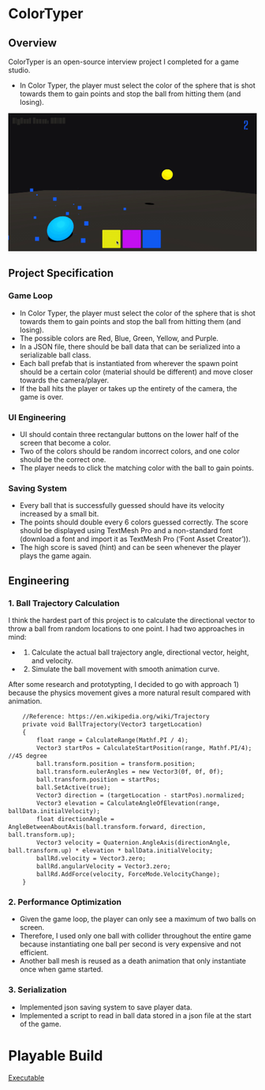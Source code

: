 # ColorTyper
## Overview
ColorTyper is an open-source interview project I completed for a game studio. 
- In Color Typer, the player must select the color of the sphere that is shot towards them to gain points and stop the ball from hitting them (and losing).

![](color.gif)

## Project Specification
### Game Loop
- In Color Typer, the player must select the color of the sphere that is shot towards them to gain points and stop the ball from hitting them (and losing). 
- The possible colors are Red, Blue, Green, Yellow, and Purple. 
- In a JSON file, there should be ball data that can be serialized into a serializable ball class. 
- Each ball prefab that is instantiated from wherever the spawn point should be a certain color (material should be different) and move closer towards the camera/player. 
- If the ball hits the player or takes up the entirety of the camera, the game is over.
### UI Engineering
- UI should contain three rectangular buttons on the lower half of the screen that become a color. 
- Two of the colors should be random incorrect colors, and one color should be the correct one. 
- The player needs to click the matching color with the ball to gain points.
### Saving System
- Every ball that is successfully guessed should have its velocity increased by a small bit.
- The points should double every 6 colors guessed correctly. The score should be displayed using TextMesh Pro and a non-standard font (download a font and import it as TextMesh Pro (‘Font Asset Creator’)).
- The high score is saved (hint) and can be seen whenever the player plays the game again.

## Engineering
### 1. Ball Trajectory Calculation
I think the hardest part of this project is to calculate the directional vector to throw a ball from random locations to one point.
I had two approaches in mind: 
- 1) Calculate the actual ball trajectory angle, directional vector, height, and velocity.
- 2) Simulate the ball movement with smooth animation curve.

After some research and prototypting, I decided to go with approach 1) because the physics movement gives a more natural result compared with animation.
```
    //Reference: https://en.wikipedia.org/wiki/Trajectory
    private void BallTrajectory(Vector3 targetLocation)
    {
        float range = CalculateRange(Mathf.PI / 4);
        Vector3 startPos = CalculateStartPosition(range, Mathf.PI/4); //45 degree
        ball.transform.position = transform.position;
        ball.transform.eulerAngles = new Vector3(0f, 0f, 0f);
        ball.transform.position = startPos;
        ball.SetActive(true);
        Vector3 direction = (targetLocation - startPos).normalized;
        Vector3 elevation = CalculateAngleOfElevation(range, ballData.initialVelocity);
        float directionAngle = AngleBetweenAboutAxis(ball.transform.forward, direction, ball.transform.up);
        Vector3 velocity = Quaternion.AngleAxis(directionAngle, ball.transform.up) * elevation * ballData.initialVelocity;
        ballRd.velocity = Vector3.zero;
        ballRd.angularVelocity = Vector3.zero;
        ballRd.AddForce(velocity, ForceMode.VelocityChange);
    }
```

### 2. Performance Optimization
- Given the game loop, the player can only see a maximum of two balls on screen.
- Therefore, I used only one ball with collider throughout the entire game because instantiating one ball per second is very expensive and not efficient. 
- Another ball mesh is reused as a death animation that only instantiate once when game started.

### 3. Serialization
- Implemented json saving system to save player data.
- Implemented a script to read in ball data stored in a json file at the start of the game.

# Playable Build
[Executable](https://drive.google.com/drive/folders/1Ro2Bw0EAKtR_sZGa7V5z0GG9BkU_XaHO?usp=sharing)
